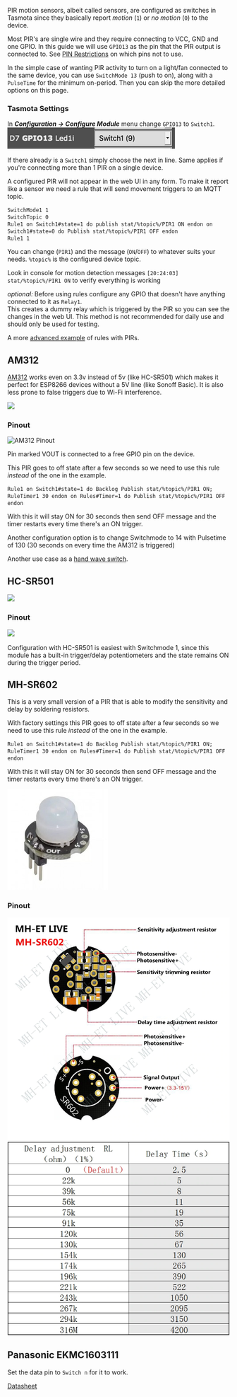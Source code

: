 PIR motion sensors, albeit called sensors, are configured as switches in Tasmota since they basically report _motion_ (`1`) or _no motion_ (`0`) to the device. 

Most PIR's are single wire and they require connecting to VCC, GND and one GPIO. In this guide we will use `GPIO13` as the pin that the PIR output is connected to. See [PIN Restrictions](Peripherals.md#restrictions) on which pins not to use.

In the simple case of wanting PIR activity to turn on a light/fan connected to the same device, you can use `SwitchMode 13` (push to on), along with a `PulseTime` for the minimum on-period. Then you can skip the more detailed options on this page.

### Tasmota Settings
In **_Configuration -> Configure Module_** menu change `GPIO13` to `Switch1`.
![Step 1](_media/GPIO13-switch.png)

If there already is a `Switch1` simply choose the next in line. Same applies if you're connecting more than 1 PIR on a single device.

A configured PIR will not appear in the web UI in any form. To make it report like a sensor we need a rule that will send movement triggers to an MQTT topic.

```console
SwitchMode1 1
SwitchTopic 0
Rule1 on Switch1#state=1 do publish stat/%topic%/PIR1 ON endon on Switch1#state=0 do Publish stat/%topic%/PIR1 OFF endon
Rule1 1
```
You can change (`PIR1`) and the message (`ON`/`OFF`) to whatever suits your needs. `%topic%` is the configured device topic.

Look in console for motion detection messages ```[20:24:03] stat/%topic%/PIR1 ON``` to verify everything is working

_optional:_
Before using rules configure any GPIO that doesn't have anything connected to it as `Relay1`.    
This creates a dummy relay which is triggered by the PIR so you can see the changes in the web UI. This method is not recommended for daily use and should only be used for testing.

A more [advanced example](Rules#auto-off-motion-sense-switch) of rules with PIRs.

## AM312 

[AM312](http://www.image.micros.com.pl/_dane_techniczne_auto/cz%20am312.pdf) works even on 3.3v instead of 5v (like HC-SR501) which makes it perfect for ESP8266 devices without a 5V line (like Sonoff Basic). It is also less prone to false triggers due to Wi-Fi interference.

<img src="https://user-images.githubusercontent.com/5904370/67888232-0cf5ce00-fb4d-11e9-85da-379fe70f987a.png?v=4&s=50" width=200></img>

### Pinout
![AM312 Pinout](https://user-images.githubusercontent.com/5904370/67886972-b7b8bd00-fb4a-11e9-90ea-93fd7f5ec972.png)

Pin marked VOUT is connected to a free GPIO pin on the device.


This PIR goes to off state after a few seconds so we need to use this rule *instead* of the one in the example. 
```console
Rule1 on Switch1#state=1 do Backlog Publish stat/%topic%/PIR1 ON; RuleTimer1 30 endon on Rules#Timer=1 do Publish stat/%topic%/PIR1 OFF endon
```
With this it will stay ON for 30 seconds then send OFF message and the timer restarts every time there's an ON trigger.

Another configuration option is to change Switchmode to 14 with Pulsetime of 130 (30 seconds on every time the AM312 is triggered)

Another use case as a [hand wave switch](Project-AM312-and-Sonoff-R2).

## HC-SR501

<img src="https://user-images.githubusercontent.com/5904370/67890781-a32bf300-fb51-11e9-8f84-1413fccc4e78.png" width=200>

### Pinout
<img src="https://user-images.githubusercontent.com/5904370/67890814-b212a580-fb51-11e9-9e7e-35ff669b4d7b.png" width=300>

Configuration with HC-SR501 is easiest with Switchmode 1, since this module has a built-in trigger/delay potentiometers and the state remains ON during the trigger period.

## MH-SR602
This is a very small version of a PIR that is able to modify the sensitivity and delay by soldering resistors.


With factory settings this PIR goes to off state after a few seconds so we need to use this rule *instead* of the one in the example. 
```console
Rule1 on Switch1#state=1 do Backlog Publish stat/%topic%/PIR1 ON; RuleTimer1 30 endon on Rules#Timer=1 do Publish stat/%topic%/PIR1 OFF endon
```
With this it will stay ON for 30 seconds then send OFF message and the timer restarts every time there's an ON trigger.

![MH-SR602](_media/peripherals/MH-SR602.jpg)
### Pinout

![MH-SR602](_media/peripherals/MH-SR602-pinout.png)
![MH-SR602](_media/peripherals/MH-SR602-table.png)

## Panasonic EKMC1603111

Set the data pin to `Switch n` for it to work.

[Datasheet](https://eu.mouser.com/datasheet/2/315/PANA_S_A0004395539_1-2560640.pdf)
